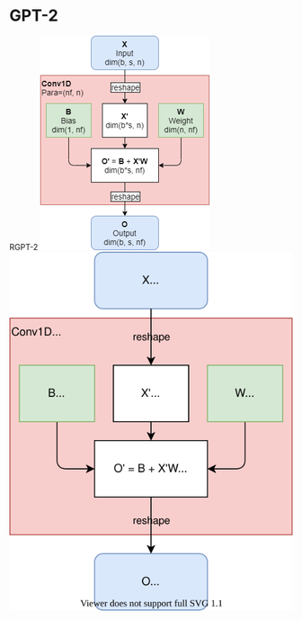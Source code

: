 # GPT-2
RGPT-2
![image](https://github.com/qpdbcoocdbqp/GPT-2/blob/master/GPT2_Conv1D.png)
![image](https://github.com/qpdbcoocdbqp/GPT-2/blob/master/GPT2_Conv1D.svg)
